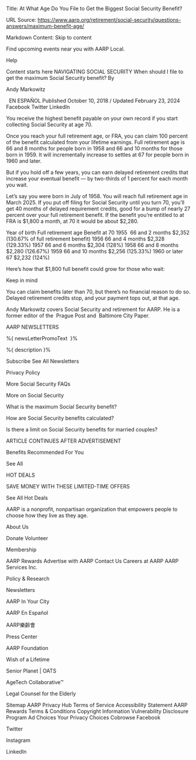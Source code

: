 Title: At What Age Do You File to Get the Biggest Social Security Benefit?

URL Source: https://www.aarp.org/retirement/social-security/questions-answers/maximum-benefit-age/

Markdown Content:
Skip to content

Find upcoming events near you with AARP Local.

Help

Content starts here
 NAVIGATING SOCIAL SECURITY
When should I file to get the maximum Social Security benefit?
By 

Andy Markowitz

  
 EN ESPAÑOL
Published October 10, 2018
/ Updated February 23, 2024
Facebook
Twitter
LinkedIn

You receive the highest benefit payable on your own record if you start collecting Social Security at age 70. 


Once you reach your full retirement age, or FRA, you can claim 100 percent of the benefit calculated from your lifetime earnings. Full retirement age is 66 and 8 months for people born in 1958 and 66 and 10 months for those born in 1959. It will incrementally increase to settles at 67 for people born in 1960 and later.

But if you hold off a few years, you can earn delayed retirement credits that increase your eventual benefit — by two-thirds of 1 percent for each month you wait.

Let’s say you were born in July of 1958. You will reach full retirement age in March 2025. If you put off filing for Social Security until you turn 70, you’ll get 40 months of delayed requirement credits, good for a bump of nearly 27 percent over your full retirement benefit. If the benefit you’re entitled to at FRA is $1,800 a month, at 70 it would be about $2,280.


Year of birth	Full retirement age	Benefit at 70
1955 	66 and 2 months	$2,352 (130.67% of full retirement benefit)
1956	66 and 4 months	$2,328 (129.33%)
1957	66 and 6 months	$2,304 (128%)
1958	66 and 8 months	$2,280 (126.67%)
1959	66 and 10 months	$2,256 (125.33%)
1960 or later	67	$2,232 (124%)

Here’s how that $1,800 full benefit could grow for those who wait:

Keep in mind


You can claim benefits later than 70, but there’s no financial reason to do so. Delayed retirement credits stop, and your payment tops out, at that age.

Andy Markowitz covers Social Security and retirement for AARP. He is a former editor of the  Prague Post and  Baltimore City Paper.

AARP NEWSLETTERS

%{ newsLetterPromoText  }%

%{ description }%

Subscribe
See All Newsletters

Privacy Policy

More Social Security FAQs

More on Social Security

What is the maximum Social Security benefit?

How are Social Security benefits calculated?

Is there a limit on Social Security benefits for married couples?

ARTICLE CONTINUES AFTER ADVERTISEMENT

Benefits Recommended For You

See All

HOT DEALS

SAVE MONEY WITH THESE LIMITED-TIME OFFERS

See All Hot Deals

AARP is a nonprofit, nonpartisan organization that empowers people to choose how they live as they age.

About Us

Donate
Volunteer

Membership

AARP Rewards
Advertise with AARP
Contact Us
Careers at AARP
AARP Services Inc.

Policy & Research

Newsletters

AARP In Your City

AARP En Español

AARP樂齡會

Press Center

AARP Foundation

Wish of a Lifetime

Senior Planet | OATS

AgeTech Collaborative™

Legal Counsel for the Elderly

Sitemap AARP Privacy Hub Terms of Service Accessibility Statement AARP Rewards Terms & Conditions Copyright Information Vulnerability Disclosure Program Ad Choices Your Privacy Choices Cobrowse
Facebook
 
Twitter
 
Instagram
 
LinkedIn
